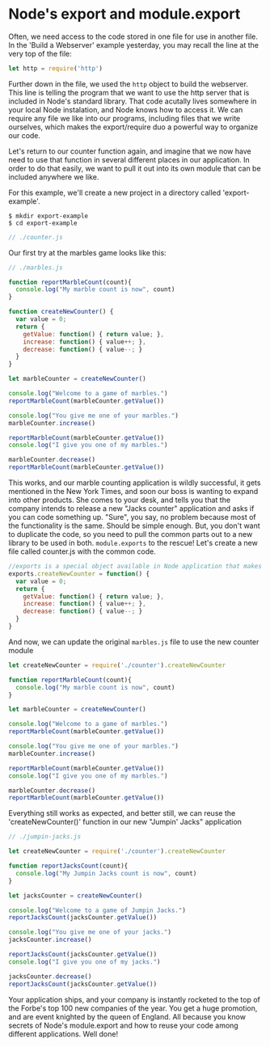 # Node's export and module.export

Often, we need access to the code stored in one file for use in another file.  In the 'Build a Webserver' example yesterday, you may recall the line at the very top of the file:

```Javascript
let http = require('http')
```
Further down in the file, we used the ```http``` object to build the webserver.  This line is telling the program that we want to use the http server that is included in Node's standard library.  That code acutally lives somewhere in your local Node instalation, and Node knows how to access it.  We can require any file we like into our programs, including files that we write ourselves, which makes the export/require duo a powerful way to organize our code.

Let's return to our counter function again, and imagine that we now have need to use that function in several different places in our application.  In order to do that easily, we want to pull it out into its own module that can be included anywhere we like.

For this example, we'll create a new project in a directory called 'export-example'.

```
$ mkdir export-example
$ cd export-example
```

```Javascript
// ./counter.js

```

Our first try at the marbles game looks like this:

```Javascript
// ./marbles.js

function reportMarbleCount(count){
  console.log("My marble count is now", count)
}

function createNewCounter() {
  var value = 0;
  return {
    getValue: function() { return value; },
    increase: function() { value++; },
    decrease: function() { value--; }
  }
}

let marbleCounter = createNewCounter()

console.log("Welcome to a game of marbles.")
reportMarbleCount(marbleCounter.getValue())

console.log("You give me one of your marbles.")
marbleCounter.increase()

reportMarbleCount(marbleCounter.getValue())
console.log("I give you one of my marbles.")

marbleCounter.decrease()
reportMarbleCount(marbleCounter.getValue())
```

This works, and our marble counting application is wildly successful, it gets mentioned in the New York Times, and soon our boss is wanting to expand into other products.  She comes to your desk, and tells you that the company intends to release a new "Jacks counter" application and asks if you can code something up.  "Sure", you say, no problem because most of the functionality is the same.  Should be simple enough.  But, you don't want to duplicate the code, so you need to pull the common parts out to a new library to be used in both.  ```module.exports``` to the rescue!  Let's create a new file called counter.js with the common code.

```Javascript
//exports is a special object available in Node application that makes code available through 'require' statements in other files
exports.createNewCounter = function() {
  var value = 0;
  return {
    getValue: function() { return value; },
    increase: function() { value++; },
    decrease: function() { value--; }
  }
}

```

And now, we can update the original ```marbles.js``` file to use the new counter module

```Javascript
let createNewCounter = require('./counter').createNewCounter 

function reportMarbleCount(count){
  console.log("My marble count is now", count)
}

let marbleCounter = createNewCounter()

console.log("Welcome to a game of marbles.")
reportMarbleCount(marbleCounter.getValue())

console.log("You give me one of your marbles.")
marbleCounter.increase()

reportMarbleCount(marbleCounter.getValue())
console.log("I give you one of my marbles.")

marbleCounter.decrease()
reportMarbleCount(marbleCounter.getValue())

```

Everything still works as expected, and better still, we can reuse the 'createNewCounter()' function in our new "Jumpin' Jacks" application

```Javascript
// ./jumpin-jacks.js

let createNewCounter = require('./counter').createNewCounter 

function reportJacksCount(count){
  console.log("My Jumpin Jacks count is now", count)
}

let jacksCounter = createNewCounter()

console.log("Welcome to a game of Jumpin Jacks.")
reportJacksCount(jacksCounter.getValue())

console.log("You give me one of your jacks.")
jacksCounter.increase()

reportJacksCount(jacksCounter.getValue())
console.log("I give you one of my jacks.")

jacksCounter.decrease()
reportJacksCount(jacksCounter.getValue())
```

Your application ships, and your company is instantly rocketed to the top of the Forbe's top 100 new companies of the year.  You get a huge promotion, and are event knighted by the queen of England.  All because you know secrets of Node's module.export and how to reuse your code among different applications.  Well done!

